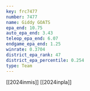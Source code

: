 ```yaml
---
key: frc7477
number: 7477
name: Giddy GOATS
epa_end: 10.75
auto_epa_end: 3.43
teleop_epa_end: 6.07
endgame_epa_end: 1.25
winrate: 0.3704
district_epa_rank: 47
district_epa_percentile: 0.254
type: Team
---
```

[[2024inmis]]
[[2024inpla]]
